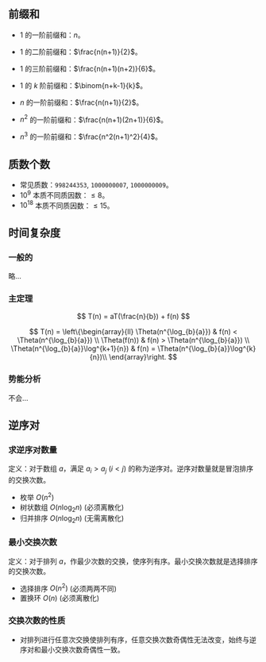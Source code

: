 ## 前缀和

* $1$ 的一阶前缀和：$n$。
* $1$ 的二阶前缀和：$\frac{n(n+1)}{2}$。
* $1$ 的三阶前缀和：$\frac{n(n+1)(n+2)}{6}$。
* $1$ 的 $k$ 阶前缀和：$\binom{n+k-1}{k}$。



* $n$ 的一阶前缀和：$\frac{n(n+1)}{2}$。
* $n^2$ 的一阶前缀和：$\frac{n(n+1)(2n+1)}{6}$。
* $n^3$ 的一阶前缀和：$\frac{n^2(n+1)^2}{4}$。



## 质数个数

* 常见质数：`998244353`, `1000000007`, `1000000009`。
* $10^9$ 本质不同质因数：$\le 8$。
* $10^{18}$ 本质不同质因数：$\le 15$。



## 时间复杂度

### 一般的

略...

### 主定理

$$
T(n) = aT(\frac{n}{b}) + f(n)
$$

$$
T(n) = \left\{\begin{array}{ll}
	\Theta(n^{\log_{b}{a}})              & f(n) < \Theta(n^{\log_{b}{a}}) \\
	\Theta(f(n))                         & f(n) > \Theta(n^{\log_{b}{a}}) \\
	\Theta(n^{\log_{b}{a}}\log^{k+1}{n}) & f(n) = \Theta(n^{\log_{b}{a}}\log^{k}{n})\\
\end{array}\right.
$$

### 势能分析

不会...



## 逆序对

### 求逆序对数量

定义：对于数组 $a$，满足 $a_i > a_j~(i < j)$ 的称为逆序对。逆序对数量就是冒泡排序的交换次数。

* 枚举 $O(n^2)$ 
* 树状数组 $O(n\log_2{n})$ (必须离散化)
* 归并排序 $O(n\log_2{n})$ (无需离散化)

### 最小交换次数

定义：对于排列 $a$，作最少次数的交换，使序列有序。最小交换次数就是选择排序的交换次数。

* 选择排序 $O(n^2)$ (必须两两不同)
* 置换环 $O(n)$ (必须离散化)

### 交换次数的性质

* 对排列进行任意次交换使排列有序，任意交换次数奇偶性无法改变，始终与逆序对和最小交换次数奇偶性一致。